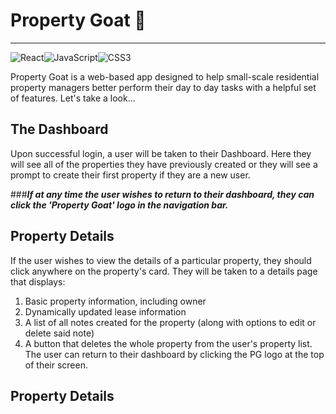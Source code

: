 # **Property Goat** 🐐
---

![React](https://img.shields.io/badge/react-%2320232a.svg?style=for-the-badge&logo=react&logoColor=%2361DAFB)![JavaScript](https://img.shields.io/badge/javascript-%23323330.svg?style=for-the-badge&logo=javascript&logoColor=%23F7DF1E)![CSS3](https://img.shields.io/badge/css3-%231572B6.svg?style=for-the-badge&logo=css3&logoColor=white)

Property Goat is a web-based app designed to help small-scale residential property managers better perform their day to day tasks with a helpful set of features. Let's take a look...

## **The Dashboard**
Upon successful login, a user will be taken to their Dashboard. Here they will see all of the properties they have previously created or they will see a prompt to create their first property if they are a new user. 

###***If at any time the user wishes to return to their dashboard, they can click the 'Property Goat' logo in the navigation bar.***

## **Property Details**
If the user wishes to view the details of a particular property, they should click anywhere on the property's card. They will be taken to a details page that displays:
1. Basic property information, including owner
2. Dynamically updated lease information
3. A list of all notes created for the property (along with options to edit or delete said note)
4. A button that deletes the whole property from the user's property list.
The user can return to their dashboard by clicking the PG logo at the top of their screen.

## **Property Details**
